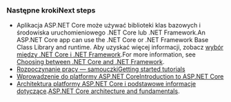 ### <a name="next-steps"></a><span data-ttu-id="f10f4-101">Następne kroki</span><span class="sxs-lookup"><span data-stu-id="f10f4-101">Next steps</span></span>

* <span data-ttu-id="f10f4-102">Aplikacja ASP.NET Core może używać biblioteki klas bazowych i środowiska uruchomieniowego .NET Core lub .NET Framework.</span><span class="sxs-lookup"><span data-stu-id="f10f4-102">An ASP.NET Core app can use the .NET Core or .NET Framework Base Class Library and runtime.</span></span> <span data-ttu-id="f10f4-103">Aby uzyskać więcej informacji, zobacz [wybór między .NET Core i .NET Framework](/dotnet/articles/standard/choosing-core-framework-server).</span><span class="sxs-lookup"><span data-stu-id="f10f4-103">For more information, see [Choosing between .NET Core and .NET Framework](/dotnet/articles/standard/choosing-core-framework-server).</span></span>
* [<span data-ttu-id="f10f4-104">Rozpoczynanie pracy — samouczki</span><span class="sxs-lookup"><span data-stu-id="f10f4-104">Getting started tutorials</span></span>](xref:tutorials/index)
* [<span data-ttu-id="f10f4-105">Wprowadzenie do platformy ASP.NET Core</span><span class="sxs-lookup"><span data-stu-id="f10f4-105">Introduction to ASP.NET Core</span></span>](xref:index) 
* <span data-ttu-id="f10f4-106">[Architektura platformy ASP.NET Core i podstawowe informacje dotyczące](xref:fundamentals/index).</span><span class="sxs-lookup"><span data-stu-id="f10f4-106">[ASP.NET Core architecture and fundamentals](xref:fundamentals/index).</span></span>